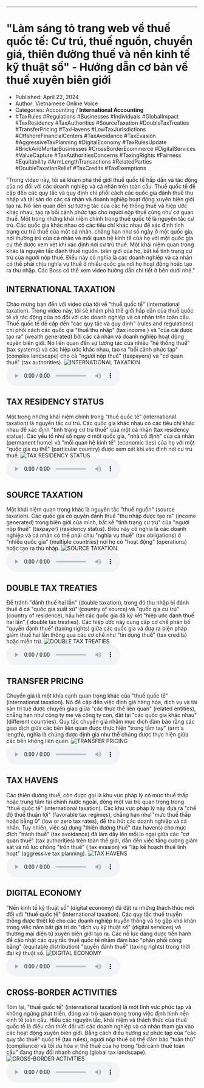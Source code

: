 
---

# \"Làm sáng tỏ trang web về thuế quốc tế: Cư trú, thuế nguồn, chuyển giá, thiên đường thuế và nền kinh tế kỹ thuật số\" - Hướng dẫn cơ bản về thuế xuyên biên giới

- Published: April 22, 2024
- Author: Vietnamese Online Voice
- Categories: Accounting / **International Accounting**
- #TaxRules #Regulations #Businesses #Individuals #GlobalImpact #TaxResidency #TaxAuthorities #SourceTaxation #DoubleTaxTreaties #TransferPricing #TaxHavens #LowTaxJurisdictions #OffshoreFinancialCenters #TaxAvoidance #TaxEvasion #AggressiveTaxPlanning #DigitalEconomy #TaxRulesUpdate #BrickAndMortarBusinesses #CrossBorderEcommerce #DigitalServices #ValueCapture #TaxAuthoritiesConcerns #TaxingRights #Fairness #Equitability #ArmLengthTransactions #RelatedParties #DoubleTaxationRelief #TaxCredits #TaxExemptions

"Trong video này, tôi sẽ khám phá thế giới thuế quốc tế hấp dẫn và tác động của nó đối với các doanh nghiệp và cá nhân trên toàn cầu. Thuế quốc tế đề cập đến các quy tắc và quy định chi phối cách các quốc gia đánh thuế thu nhập và tài sản do các cá nhân và doanh nghiệp hoạt động xuyên biên giới tạo ra. Nó liên quan đến sự tương tác của các hệ thống thuế và hiệp ước khác nhau, tạo ra bối cảnh phức tạp cho người nộp thuế cũng như cơ quan thuế. Một trong những khái niệm chính trong thuế quốc tế là nguyên tắc cư trú. Các quốc gia khác nhau có các tiêu chí khác nhau để xác định tình trạng cư trú thuế của một cá nhân. chẳng hạn như số ngày ở một quốc gia, nơi thường trú của cá nhân và mối quan hệ kinh tế của họ với một quốc gia cụ thể được xem xét khi xác định nơi cư trú thuế. Một khái niệm quan trọng khác là nguyên tắc đánh thuế nguồn. biên giới của họ, bất kể tình trạng cư trú của người nộp thuế. Điều này có nghĩa là các doanh nghiệp và cá nhân có thể phải chịu nghĩa vụ thuế ở nhiều quốc gia nơi họ hoạt động hoặc tạo ra thu nhập. Các Boss có thể xem video hướng dẫn chi tiết ở bên dưới nhé."


## INTERNATIONAL TAXATION

Chào mừng bạn đến với video của tôi về "thuế quốc tế" (international taxation). Trong video này, tôi sẽ khám phá thế giới hấp dẫn của thuế quốc tế và tác động của nó đối với các doanh nghiệp và cá nhân trên toàn cầu. Thuế quốc tế đề cập đến "các quy tắc và quy định" (rules and regulations) chi phối cách các quốc gia "thuế thu nhập" (tax income ) và "của cải được tạo ra" (wealth generated) bởi các cá nhân và doanh nghiệp hoạt động xuyên biên giới. Nó liên quan đến sự tương tác của nhiều "hệ thống thuế" (tax systems) và các hiệp ước khác nhau, tạo ra "bối cảnh phức tạp" (complex landscape) cho cả "người nộp thuế" (taxpayers) và "cơ quan thuế" (tax authorities).
![INTERNATIONAL TAXATION](https://http-archiver-apis-production-80.schnworks.com/storage/images/transitions/2024-04-22/transition--6190877124-Montserrat-Bold-303F9F.jpg)
<audio controls>
    <source src="https://http-archiver-apis-production-80.schnworks.com/storage/audio/file-57226955336.mp3" type="audio/mpeg">
</audio>



## TAX RESIDENCY STATUS

Một trong những khái niệm chính trong "thuế quốc tế" (international taxation) là nguyên tắc cư trú. Các quốc gia khác nhau có các tiêu chí khác nhau để xác định "tình trạng cư trú thuế" của một cá nhân (tax residency status). Các yếu tố như số ngày ở một quốc gia, "nhà cố định" của cá nhân (permanent home) và "mối quan hệ kinh tế" (economic ties) của họ với một "quốc gia cụ thể" (particular country) được xem xét khi xác định nơi cư trú thuế.
![TAX RESIDENCY STATUS](https://http-archiver-apis-production-80.schnworks.com/storage/images/transitions/2024-04-22/transition-11057541964-Montserrat-Medium-004895.jpg)
<audio controls>
    <source src="https://http-archiver-apis-production-80.schnworks.com/storage/audio/file-3337190076.mp3" type="audio/mpeg">
</audio>



## SOURCE TAXATION

Một khái niệm quan trọng khác là nguyên tắc "thuế nguồn" (source taxation). Các quốc gia có quyền đánh thuế "thu nhập được tạo ra" (income generated) trong biên giới của mình, bất kể "tình trạng cư trú" của "người nộp thuế" (taxpayer) (residency status). Điều này có nghĩa là các doanh nghiệp và cá nhân có thể phải chịu "nghĩa vụ thuế" (tax obligations) ở "nhiều quốc gia" (multiple countries) nơi họ có "hoạt động" (operations) hoặc tạo ra thu nhập.
![SOURCE TAXATION](https://http-archiver-apis-production-80.schnworks.com/storage/images/transitions/2024-04-22/transition--25460719984-Montserrat-ExtraBold-7B1FA2.jpg)
<audio controls>
    <source src="https://http-archiver-apis-production-80.schnworks.com/storage/audio/file-45464536707.mp3" type="audio/mpeg">
</audio>



## DOUBLE TAX TREATIES

Để tránh "đánh thuế hai lần" (double taxation), trong đó thu nhập bị đánh thuế ở cả "quốc gia xuất xứ" (country of source) và "quốc gia cư trú" (country of residence), hầu hết các quốc gia đã ký kết "hiệp ước đánh thuế hai lần" ( double tax treaties). Các hiệp ước này cung cấp cơ chế phân bổ "quyền đánh thuế" (taxing rights) giữa các quốc gia và đưa ra biện pháp giảm thuế hai lần thông qua các cơ chế như "tín dụng thuế" (tax credits) hoặc miễn trừ.
![DOUBLE TAX TREATIES](https://http-archiver-apis-production-80.schnworks.com/storage/images/transitions/2024-04-22/transition-21812338850-Montserrat-SemiBold-283593.jpg)
<audio controls>
    <source src="https://http-archiver-apis-production-80.schnworks.com/storage/audio/file-21874105500.mp3" type="audio/mpeg">
</audio>



## TRANSFER PRICING

Chuyển giá là một khía cạnh quan trọng khác của "thuế quốc tế" (international taxation). Nó đề cập đến việc định giá hàng hóa, dịch vụ và tài sản trí tuệ được chuyển giao giữa "các thực thể liên quan" (related entities), chẳng hạn như công ty mẹ và công ty con, đặt tại "các quốc gia khác nhau" (different countries). Quy tắc chuyển giá nhằm mục đích đảm bảo rằng các giao dịch giữa các bên liên quan được thực hiện "trong tầm tay" (arm's length), nghĩa là chúng được định giá như thể chúng được thực hiện giữa các bên không liên quan.
![TRANSFER PRICING](https://http-archiver-apis-production-80.schnworks.com/storage/images/transitions/2024-04-22/transition-18300478638-Montserrat-Thin-512DA8.jpg)
<audio controls>
    <source src="https://http-archiver-apis-production-80.schnworks.com/storage/audio/file-42147949654.mp3" type="audio/mpeg">
</audio>



## TAX HAVENS

Các thiên đường thuế, còn được gọi là khu vực pháp lý có mức thuế thấp hoặc trung tâm tài chính nước ngoài, đóng một vai trò quan trọng trong "thuế quốc tế" (international taxation). Các khu vực pháp lý này đưa ra "chế độ thuế thuận lợi" (favorable tax regimes), chẳng hạn như "mức thuế thấp hoặc bằng 0" (low or zero tax rates), để thu hút các doanh nghiệp và cá nhân. Tuy nhiên, việc sử dụng "thiên đường thuế" (tax havens) cho mục đích "tránh thuế" (tax avoidance) đã làm dấy lên mối lo ngại giữa các "cơ quan thuế" (tax authorities) trên toàn thế giới, dẫn đến việc tăng cường giám sát và nỗ lực chống "trốn thuế" ( tax evasion) và "lập kế hoạch thuế linh hoạt" (aggressive tax planning).
![TAX HAVENS](https://http-archiver-apis-production-80.schnworks.com/storage/images/transitions/2024-04-22/transition-25561026619-Montserrat-Black-673AB7.jpg)
<audio controls>
    <source src="https://http-archiver-apis-production-80.schnworks.com/storage/audio/file-19245651453.mp3" type="audio/mpeg">
</audio>



## DIGITAL ECONOMY

"Nền kinh tế kỹ thuật số" (digital economy) đã đặt ra những thách thức mới đối với "thuế quốc tế" (international taxation). Các quy tắc thuế truyền thống được thiết kế cho các doanh nghiệp truyền thống và họ gặp khó khăn trong việc nắm bắt giá trị do "dịch vụ kỹ thuật số" (digital services) và thương mại điện tử xuyên biên giới tạo ra. Các nỗ lực đang được tiến hành để cập nhật các quy tắc thuế quốc tế nhằm đảm bảo "phân phối công bằng" (equitable distribution) "quyền đánh thuế" (taxing rights) trong thời đại kỹ thuật số.
![DIGITAL ECONOMY](https://http-archiver-apis-production-80.schnworks.com/storage/images/transitions/2024-04-22/transition-2942932077-Montserrat-Black-7B1FA2.jpg)
<audio controls>
    <source src="https://http-archiver-apis-production-80.schnworks.com/storage/audio/file-52335985708.mp3" type="audio/mpeg">
</audio>



## CROSS-BORDER ACTIVITIES

Tóm lại, "thuế quốc tế" (international taxation) là một lĩnh vực phức tạp và không ngừng phát triển, đóng vai trò quan trọng trong việc định hình nền kinh tế toàn cầu. Hiểu các nguyên tắc, khái niệm và thách thức của thuế quốc tế là điều cần thiết đối với các doanh nghiệp và cá nhân tham gia vào các hoạt động xuyên biên giới. Bằng cách điều hướng sự phức tạp của "các quy tắc thuế" quốc tế (tax rules), người nộp thuế có thể đảm bảo "tuân thủ" (compliance) và tối ưu hóa vị thế thuế của họ trong "bối cảnh thuế toàn cầu" đang thay đổi nhanh chóng (global tax landscape).
![CROSS-BORDER ACTIVITIES](https://http-archiver-apis-production-80.schnworks.com/storage/images/transitions/2024-04-22/transition--33386179758-Montserrat-Black-512DA8.jpg)
<audio controls>
    <source src="https://http-archiver-apis-production-80.schnworks.com/storage/audio/file-1306300065.mp3" type="audio/mpeg">
</audio>

